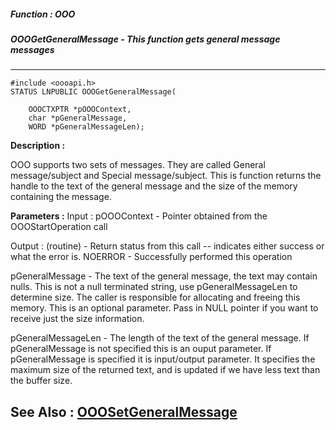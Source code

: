 ##### Function : OOO
##### OOOGetGeneralMessage - This function gets general message messages
---
```
#include <oooapi.h>
STATUS LNPUBLIC OOOGetGeneralMessage(

	OOOCTXPTR *pOOOContext,
	char *pGeneralMessage,
	WORD *pGeneralMessageLen);
```
**Description :**

OOO supports two sets of messages.  They are called General message/subject and 
Special message/subject.
This is function returns the handle to the text of the general message and the 
size of the memory containing the message.  

**Parameters :**
Input :
pOOOContext  -  Pointer obtained from the OOOStartOperation call

Output :
(routine)  -  Return status from this call -- indicates either success or what the error is. 
NOERROR - Successfully performed this operation


pGeneralMessage  -  The text of the general message, the text may contain nulls. This is not a null terminated string, use pGeneralMessageLen  to determine size. The caller is responsible for allocating and freeing this memory.  This is an optional parameter. Pass in NULL pointer if you want to receive just the size information.

pGeneralMessageLen  -  The length of the text of the general message.  If  pGeneralMessage is not specified this is an ouput parameter. If pGeneralMessage is specified it is input/output parameter.  It specifies the maximum size of the returned text, and is updated if we have less text than the buffer size.


**See Also :**
[OOOSetGeneralMessage](/domino-c-api-docs/reference/Func/OOOSetGeneralMessage)
---
